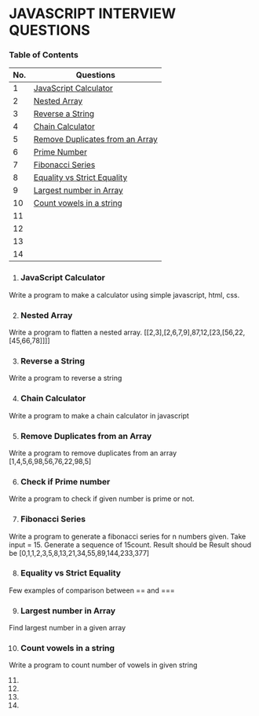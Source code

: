 # JAVASCRIPT INTERVIEW QUESTIONS 
### Table of Contents

| No. | Questions |
| --- | --------- |
| 1 | [JavaScript Calculator](#JavaScript-Calculator) |
| 2 | [Nested Array](#Nested-Array) |
| 3 | [Reverse a String](#Reverse-a-String) |
| 4 | [Chain Calculator](#Chain-Calculator) |
| 5 | [Remove Duplicates from an Array](#Remove-Duplicates-from-an-Array) |
| 6 | [Prime Number](#Prime-Number) |
| 7 | [Fibonacci Series](#Fibonacci-Series) |
| 8 | [Equality vs Strict Equality](#Equality-vs-Strict-Equality) |
| 9 | [Largest number in Array](#Largest-number-in-Array) |
| 10 | [Count vowels in a string](#Count-vowels-in-a-string) |
| 11 | [](#) |
| 12 | [](#) |
| 13 | [](#) |
| 14 | [](#) |


1. ### JavaScript Calculator
Write a program to make a calculator using simple javascript, html, css.

2. ### Nested Array
Write a program to flatten a nested array.
[[2,3],[2,6,7,9],87,12,[23,[56,22,[45,66,78]]]]

3. ### Reverse a String
Write a program to reverse a string

4. ### Chain Calculator
Write a program to make a chain calculator in javascript

5. ### Remove Duplicates from an Array
Write a program to remove duplicates from an array 
[1,4,5,6,98,56,76,22,98,5]

6. ### Check if Prime number
Write a program to check if given number is prime or not.

7. ### Fibonacci Series
Write a program to generate a fibonacci series for n numbers given.
Take input = 15. Generate a sequence of 15count. Result should be Result shoud be [0,1,1,2,3,5,8,13,21,34,55,89,144,233,377]

8. ### Equality vs Strict Equality
Few examples of comparison between == and ===

9. ### Largest number in Array
Find largest number in a given array

10. ### Count vowels in a string
Write a program to count number of vowels in given string

11.

12.

13.

14.
